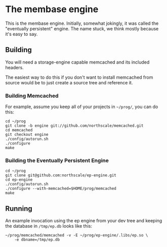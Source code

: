 # The membase engine

This is the membase engine.  Initially, somewhat jokingly, it was
called the "eventually persistent" engine.  The name stuck, we think
mostly because it's easy to say.

## Building

You will need a storage-engine capable memcached and its included
headers.

The easiest way to do this if you don't want to install memcached from
source would be to just create a source tree and reference it.

### Building Memcached

For example, assume you keep all of your projects in `~/prog/`, you
can do this:

    cd ~/prog
    git clone -b engine git://github.com/northscale/memcached.git
    cd memcached
    git checkout engine
    ./config/autorun.sh
    ./configure
    make

### Building the Eventually Persistent Engine

    cd ~/prog
    git clone git@github.com:northscale/ep-engine.git
    cd ep-engine
    ./config/autorun.sh
    ./configure --with-memcached=$HOME/prog/memcached
    make

## Running

An example invocation using the ep engine from your dev tree and
keeping the database in `/tmp/ep.db` looks like this:

    ~/prog/memcached/memcached -v -E ~/prog/ep-engine/.libs/ep.so \
        -e dbname=/tmp/ep.db
